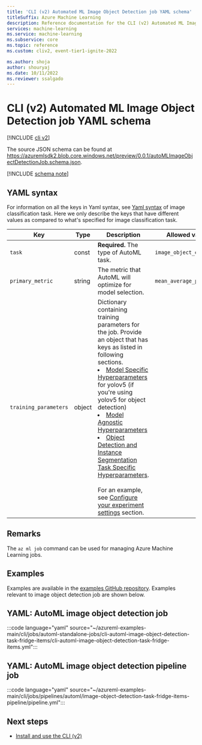 ```yaml
---
title: 'CLI (v2) Automated ML Image Object Detection job YAML schema'
titleSuffix: Azure Machine Learning
description: Reference documentation for the CLI (v2) Automated ML Image Object Detection job YAML schema.
services: machine-learning
ms.service: machine-learning
ms.subservice: core
ms.topic: reference
ms.custom: cliv2, event-tier1-ignite-2022

ms.author: shoja
author: shouryaj
ms.date: 10/11/2022
ms.reviewer: ssalgado
---
```


# CLI (v2) Automated ML Image Object Detection job YAML schema

[!INCLUDE [cli v2](../../includes/machine-learning-cli-v2.md)]

The source JSON schema can be found at https://azuremlsdk2.blob.core.windows.net/preview/0.0.1/autoMLImageObjectDetectionJob.schema.json.



[!INCLUDE [schema note](../../includes/machine-learning-preview-old-json-schema-note.md)]

## YAML syntax

For information on all the keys in Yaml syntax, see [Yaml syntax](./automl-ref-image-classification.md#yaml-syntax) of image classification task. Here we only describe the keys that have different values as compared to what's specified for image classification task.

| Key | Type | Description | Allowed values | Default value |
| --- | ---- | ----------- | -------------- | ------------- |
| `task` | const | **Required.** The type of AutoML task. | `image_object_detection` | `image_object_detection` |
| `primary_metric` | string |  The metric that AutoML will optimize for model selection. |`mean_average_precision` | `mean_average_precision` |
| `training_parameters` | object | Dictionary containing training parameters for the job. Provide an object that has keys as listed in following sections. <li> [Model Specific Hyperparameters](./reference-automl-images-hyperparameters.md#model-specific-hyperparameters) for yolov5 (if you're using yolov5 for object detection) <li> [Model Agnostic Hyperparameters](./reference-automl-images-hyperparameters.md#model-agnostic-hyperparameters) <li> [Object Detection and Instance Segmentation Task Specific Hyperparameters](./reference-automl-images-hyperparameters.md#object-detection-and-instance-segmentation-task-specific-hyperparameters). <br> <br> For an example, see [Configure your experiment settings](./how-to-auto-train-image-models.md?tabs=cli#configure-your-experiment-settings) section.| | |

## Remarks

The `az ml job` command can be used for managing Azure Machine Learning jobs.

## Examples

Examples are available in the [examples GitHub repository](https://github.com/Azure/azureml-examples/tree/main/cli/jobs). Examples relevant to image object detection job are shown below.

## YAML: AutoML image object detection job

:::code language="yaml" source="~/azureml-examples-main/cli/jobs/automl-standalone-jobs/cli-automl-image-object-detection-task-fridge-items/cli-automl-image-object-detection-task-fridge-items.yml":::

## YAML: AutoML image object detection pipeline job

:::code language="yaml" source="~/azureml-examples-main/cli/jobs/pipelines/automl/image-object-detection-task-fridge-items-pipeline/pipeline.yml":::

## Next steps

- [Install and use the CLI (v2)](how-to-configure-cli.md)
